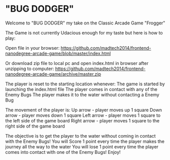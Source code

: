 "BUG DODGER"
==================================================================================================
Welcome to "BUG DODGER" my take on the Classic Arcade Game "Frogger"

The Game is not currently Udacious enough for my taste but here is how to play:

Open file in your browser: https://github.com/madtech2014/frontend-nanodegree-arcade-game/blob/master/index.html

Or download zip file to local pc and open index.html in browser after unzipping to computer: https://github.com/madtech2014/frontend-nanodegree-arcade-game/archive/master.zip

The player is reset to the starting location whenever:
	The game is started by launching the index.html file
	The player comes in contact with any of the Enemy Bugs
	The player makes it to the water without contacting a Enemy Bug
	
The movement of the player is:
	Up arrow - player moves up 1 square
	Down arrow - player moves down 1 square
	Left arrow - player moves 1 square to the left side of the game board
	Right arrow - player moves 1 square to the right side of the game board
	
The objective is to get the player to the water without coming in contact with the Enemy Bugs!
	You will Score 1 point every time the player makes the journey all the way to the water
	You will lose 1 point every time the player comes into contact with one of the Enemy Bugs!
Enjoy!

	
